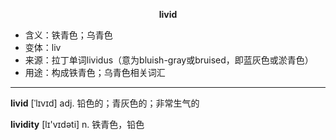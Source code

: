 
**<center>livid</center>**

- <span class="definition">含义：铁青色；乌青色</span>
- <span class="definition">变体：liv</span>
- <span class="definition">来源：拉丁单词lividus（意为bluish-gray或bruised，即蓝灰色或淤青色）</span>
- <span class="definition">用途：构成铁青色；乌青色相关词汇</span>

---

<span class="vocabulary">**livid**</span> [ˈlɪvɪd] adj. 铅色的；青灰色的；非常生气的

<span class="vocabulary">**lividity**</span> [lɪ'vɪdəti] n. 铁青色，铅色

